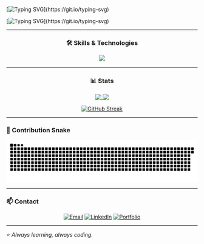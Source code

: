 [![Typing SVG](https://readme-typing-svg.demolab.com?font=Fira+Code&size=30&color=00C3CA&center=true&vCenter=true&multiline=true&repeat=false&width=800&height=150&separator=%3C&lines=System.out.println(%22Hi%2C+I'm+Jhon+Prieto!%22);)](https://git.io/typing-svg)

[![Typing SVG](https://readme-typing-svg.demolab.com?font=Fira+Code&size=18&color=F1F1F1&center=true&vCenter=true&multiline=true&repeat=false&width=800&height=150&lines=Full-stack+developer+building+web+solutions+with+JavaScript+and+Nodejs%2C+;passionate+about+Python+for+personal+projects%2C+and+currently+diving+;deep+into+Java+backend%2C+Spring+Boot%2C+CI%2FCD%2C+and+automated+testing.)](https://git.io/typing-svg)

---
<h3 align="center">
  🛠️ Skills & Technologies
</h3>
<p align="center">
  <a href="https://skillicons.dev">
    <img src="https://skillicons.dev/icons?i=anaconda,bootstrap,c,css,discord,figma,git,github,githubactions,gitlab,gmail,html,idea,instagram,java,jenkins,js,latex,linkedin,markdown,matlab,mongodb,mysql,nodejs,notion,postgres,powershell,py,pycharm,react,selenium,spring,sqlite,ts,twitter,ubuntu,vscode,windows&perline=13" />
  </a>
</p>



---
<h3 align="center">
  📊 Stats
</h3>
<p align="center">
  <a href="https://github.com/JPArt22">
    <img align="center" height="180" src="https://github-readme-stats.vercel.app/api?username=JPArt22&show_icons=true&bg_color=00000000&title_color=12876f&text_color=cccccc&icon_color=117a65&hide_border=true&border_radius=10" />
  </a>
  <a href="https://github.com/JPArt22">
    <img align="center" height="180" src="https://github-readme-stats.vercel.app/api/top-langs/?username=JPArt22&langs_count=8&hide=HTML&layout=compact&show_icons=true&bg_color=00000000&title_color=12876f&text_color=cccccc&icon_color=117a65&hide_border=true&border_radius=10" />
  </a>
</p>

<p align="center">
  <a href="https://git.io/streak-stats">
    <img src="https://github-readme-streak-stats.herokuapp.com?user=JPArt22&theme=dark&hide_border=true" alt="GitHub Streak" />
  </a>
</p>

---

### 🐍 Contribution Snake

<p align="center">
  <img src="https://github.com/JPArt22/JPArt22/blob/output/github-snake-dark.svg" alt="snake gif">
</p>

---

### 📫 Contact

<div align="center">
  
[![Email](https://img.shields.io/badge/Email-jhprieto@unal.edu.co-blue?style=for-the-badge&logo=gmail)](mailto:jhprieto@unal.edu.co)
[![LinkedIn](https://img.shields.io/badge/LinkedIn-Jhon%20Prieto-0077B5?style=for-the-badge&logo=linkedin)](https://www.linkedin.com/in/jhon-edison-prieto-artunduaga-5105b1275/)
[![Portfolio](https://img.shields.io/badge/Portfolio-Coming%20Soon-yellow?style=for-the-badge&logo=vercel)](#)

</div>

---

⭐ *Always learning, always coding.*
